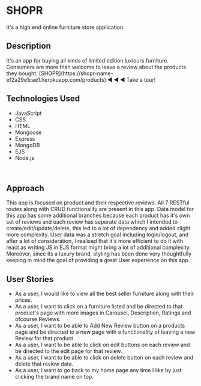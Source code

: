 <H1>SHOPR </H1>
It's a high end online furniture store application. 
<br />

<h2>Description</h2>
It's an app for buying all kinds of limited edition luxiours furniture. Consumers are more than welcome to leave a review about the products they bought.
[SHOPR](https://shopr-name-ef2a29e1cae1.herokuapp.com/products)  ◀️ ◀️ ◀️ Take a tour! 
<br />


<h2>Technologies Used</h2>
<ul>
<li> JavaScript</li>
<li>CSS</li>
<LI>HTML</LI>
<LI>Mongoose</LI>
<li>Express</li>
<li>MongoDB</li>
<li>EJS</li>
<li>Node.js</li>
 </ul>
<br/>


<h2>Approach</h2>
This app is focused on product and their respective reviews. All 7 RESTful routes along with CRUD functionality are present in this app. Data model for this app has some additional branches because each product has it's own set of reviews and each review has seperate data which I intended to create/edit/update/delete, this led to a lot of dependency and added slight more complexity. User data was a stretch goal including login/logout, and after a lot of consideration, I realised that it's more efficient to do it with react as writing JS in EJS format might bring a lot of additional complexity. Moreover, since its a luxury brand, styling has been done very thoughtfully keeping in mind the goal of providing a great User experience on this app. 
<br/>

<h2>User Stories</h2>
<ul>
<li>As a user, I would like to view all the best seller furniture along with their prices.</li>
<li>As a user, I want to click on a furniture listed and be directed to that product's page with more images in Carousel, Description, Ratings and ofcourse Reviews.</li>
<li> As a user, I want to be able to Add New Review button on a products page and be directed to a new page with a functionality of leaving a new Review for that product.</li>
<li>As a user, I want to be able to click on edit buttons on each review and be directed to the edit page for that review. </li>
<li>As a user, I want to be able to click on delete button on each review and delete that review data. </li>
<li>As a user, I want to go back to my home page any time I like by just clicking the brand name on top.</li>
</ul>



